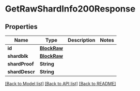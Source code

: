 # GetRawShardInfo200Response

## Properties
Name | Type | Description | Notes
------------ | ------------- | ------------- | -------------
**id** | [**BlockRaw**](BlockRaw.md) |  | 
**shardblk** | [**BlockRaw**](BlockRaw.md) |  | 
**shardProof** | **String** |  | 
**shardDescr** | **String** |  | 

[[Back to Model list]](../README.md#documentation-for-models) [[Back to API list]](../README.md#documentation-for-api-endpoints) [[Back to README]](../README.md)


